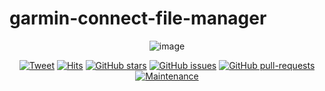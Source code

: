 # garmin-connect-file-manager

<div align="center">
  
 ![image](https://user-images.githubusercontent.com/78045025/159144654-99ab4f68-eb5f-4819-8806-66761d2037d5.png)

  [![Tweet](https://img.shields.io/twitter/url/https/shields.io.svg?style=social)](https://twitter.com/intent/tweet?text=%F0%9F%93%A2%20Various%20README%20templates%20and%20tips%20on%20writing%20high-quality%20documentation%20that%20people%20want%20to%20read.&url=https://github.com/lucas-nelson-uiuc/garmin-connect-file-manager)
  [![Hits](https://hits.seeyoufarm.com/api/count/incr/badge.svg?url=https%3A%2F%2Fgithub.com%2Flucas-nelson-uiuc%2Fgarmin-connect-file-manager&count_bg=%2379C83D&title_bg=%23555555&icon=&icon_color=%23E7E7E7&title=hits&edge_flat=false)](https://hits.seeyoufarm.com)
 [![GitHub stars](https://badgen.net/github/stars/lucas-nelson-uiuc/garmin-connect-file-manager)](https://GitHub.com/lucas-nelson-uiuc/garmin-connect-file-manager)
 [![GitHub issues](https://badgen.net/github/issues/lucas-nelson-uiuc/garmin-connect-file-manager/)](https://GitHub.com/lucas-nelson-uiuc/garmin-connect-file-manager/issues/)
 [![GitHub pull-requests](https://img.shields.io/github/issues-pr/lucas-nelson-uiuc/spotipy_analysis.svg)](https://GitHub.com/lucas-nelson-uiuc/garmin-connect-file-manager/pull/)
 [![Maintenance](https://img.shields.io/badge/Maintained%3F-yes-green.svg)](https://GitHub.com/lucas-nelson-uiuc/garmin-connect-file-manager/graphs/commit-activity)

</div>

